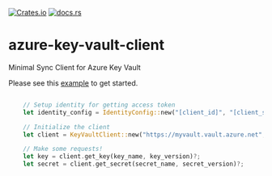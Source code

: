 [![Crates.io](https://img.shields.io/crates/v/azure-key-vault-client?style=flat-square)](https://crates.io/crates/azure-key-vault-client)
[![docs.rs](https://img.shields.io/docsrs/azure-key-vault-client?style=flat-square)](https://docs.rs/azure-key-vault-client/0.1.1/azure_key_vault_client)

# azure-key-vault-client
Minimal Sync Client for Azure Key Vault

Please see this [example](examples/client.rs) to get started.
```Rust

    // Setup identity for getting access token
    let identity_config = IdentityConfig::new("[client_id]", "[client_secret]", "[tenant_id]");

    // Initialize the client
    let client = KeyVaultClient::new("https://myvault.vault.azure.net", identity_config)?;

    // Make some requests!
    let key = client.get_key(key_name, key_version)?;
    let secret = client.get_secret(secret_name, secret_version)?;
 ```
